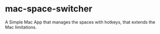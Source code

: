 # mac-space-switcher
A Simple Mac App that manages the spaces with hotkeys, that extends the Mac limitations.
